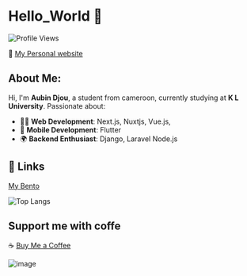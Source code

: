 # Hello_World 👋  
![Profile Views](https://komarev.com/ghpvc/?username=acelest&color=green)

🔗 [My Personal website](https://acelestdev.vercel.app)
 
## About Me:  
Hi, I'm **Aubin Djou**, a student from cameroon, currently studying at **K L University**. Passionate about: 

- 👨‍💻 **Web Development**: Next.js, Nuxtjs, Vue.js,
- 📱 **Mobile Development**: Flutter  
- 🌍 **Backend Enthusiast**: Django, Laravel  Node.js

## 🔗  Links  
[My Bento](https://bento.me/aubindjou)

![Top Langs](https://github-readme-stats.vercel.app/api/top-langs/?username=acelest&layout=compact)

## Support me with coffe
☕ [Buy Me a Coffee](https://buymeacoffee.com/acelestcode)  

![image](https://github.com/user-attachments/assets/5a8def61-a658-48fd-b3e8-7382a4f08995)
